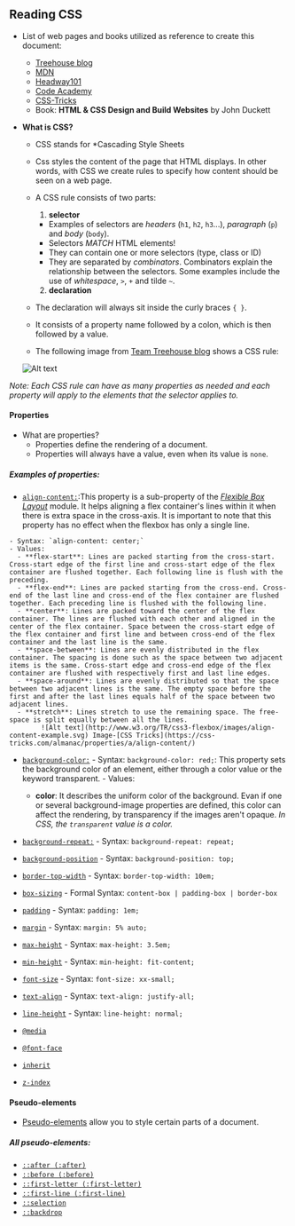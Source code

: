 ## Reading CSS
- List of web pages and books utilized as reference to create this document:
  - [Treehouse blog](http://blog.teamtreehouse.com/getting-started-with-css-part-1)
  - [MDN](https://developer.mozilla.org/en-US/docs/Web/CSS/Reference)
  - [Headway101](https://headway101.com/html-css-and-php-explained-an-introduction-to-internet-coding-basics/)
  - [Code Academy](http://www.codecademy.com/glossary/css/properties)
  - [CSS-Tricks](https://css-tricks.com/almanac/properties/a/align-content/)
  - Book: **HTML & CSS Design and Build Websites** by John Duckett
- **What is CSS?** 
  - CSS stands for *Cascading Style Sheets
  - Css styles the content of the page that HTML displays. In other words, with CSS we create rules to specify how content should be seen on a web page. 
  - A CSS rule consists of two parts: 
    1. **selector** 
      - Examples of selectors are *headers* (`h1`, `h2`, `h3`...), *paragraph* (`p`) and *body* (`body`).
      - Selectors *MATCH* HTML elements! 
      - They can contain one or more selectors (type, class or ID)
      - They are separated by *combinators*. Combinators explain the relationship between the selectors. Some examples include the use of *whitespace*, `>`, `+` and tilde `~`.

    2. **declaration**
  - The declaration will always sit inside the curly braces `{ }`.
  - It consists of a property name followed by a colon, which is then followed by a value. 
  - The following image from [Team Treehouse blog](http://blog.teamtreehouse.com/getting-started-with-css-part-1) shows a CSS rule:
  
  ![Alt text](http://blog.teamtreehouse.com/wp-content/uploads/2012/10/css-rule.jpg)

*Note: Each CSS rule can have as many properties as needed and each property will apply to the elements that the selector applies to.*

#### Properties
- What are properties?
  - Properties define the rendering of a document.
  - Properties will always have a value, even when its value is `none`.

##### Examples of properties:
   - [`align-content:`](https://developer.mozilla.org/en-US/docs/Web/CSS/align-content):This property is a sub-property of the [*Flexible Box Layout*](http://css-tricks.com/snippets/css/a-guide-to-flexbox/) module. It helps aligning a flex container's lines within it when there is extra space in the cross-axis. It is important to note that this property has no effect when the flexbox has only a single line.
  
    - Syntax: `align-content: center;`
    - Values: 
      - **flex-start**: Lines are packed starting from the cross-start. Cross-start edge of the first line and cross-start edge of the flex container are flushed together. Each following line is flush with the preceding.
      - **flex-end**: Lines are packed starting from the cross-end. Cross-end of the last line and cross-end of the flex container are flushed together. Each preceding line is flushed with the following line.
      - **center**: Lines are packed toward the center of the flex container. The lines are flushed with each other and aligned in the center of the flex container. Space between the cross-start edge of the flex container and first line and between cross-end of the flex container and the last line is the same.
      - **space-between**: Lines are evenly distributed in the flex container. The spacing is done such as the space between two adjacent items is the same. Cross-start edge and cross-end edge of the flex container are flushed with respectively first and last line edges.
      - **space-around**: Lines are evenly distributed so that the space between two adjacent lines is the same. The empty space before the first and after the last lines equals half of the space between two adjacent lines.
      - **stretch**: Lines stretch to use the remaining space. The free-space is split equally between all the lines.
            ![Alt text](http://www.w3.org/TR/css3-flexbox/images/align-content-example.svg) Image-[CSS Tricks](https://css-tricks.com/almanac/properties/a/align-content/)

   - [`background-color:`](https://developer.mozilla.org/en-US/docs/Web/CSS/background-color)
    - Syntax: `background-color: red;`: This property sets the background color of an element, either through a color value or the keyword transparent.
    - Values:
      - **color**: It describes the uniform color of the background. Evan if one or several background-image properties are defined, this color can affect the rendering, by transparency if the images aren't opaque. *In CSS, the `transparent` value is a color.*
    
   - [`background-repeat:`](https://developer.mozilla.org/en-US/docs/Web/CSS/background-repeat)
    - Syntax: `background-repeat: repeat;`
    
   - [`background-position`](https://developer.mozilla.org/en-US/docs/Web/CSS/background-position)
    - Syntax: `background-position: top;`
    
   - [`border-top-width`](https://developer.mozilla.org/en-US/docs/Web/CSS/border-top-width)
    - Syntax: `border-top-width: 10em;` 
    
   - [`box-sizing`](https://developer.mozilla.org/en-US/docs/Web/CSS/box-sizing)
    - Formal Syntax: `content-box | padding-box | border-box`
    
   - [`padding`](https://developer.mozilla.org/en-US/docs/Web/CSS/padding)
    - Syntax: `padding: 1em;` 
    
   - [`margin`](https://developer.mozilla.org/en-US/docs/Web/CSS/margin)
    - Syntax: `margin: 5% auto;` 
    
   - [`max-height`](https://developer.mozilla.org/en-US/docs/Web/CSS/max-height)
    - Syntax: `max-height: 3.5em;`
    
   - [`min-height`](https://developer.mozilla.org/en-US/docs/Web/CSS/min-height)
    - Syntax: `min-height: fit-content;`
    
   - [`font-size`](https://developer.mozilla.org/en-US/docs/Web/CSS/font-size)
    - Syntax: `font-size: xx-small;`
  
   - [`text-align`](https://developer.mozilla.org/en-US/docs/Web/CSS/text-align)
    - Syntax: `text-align: justify-all;`
  
   - [`line-height`](https://developer.mozilla.org/en-US/docs/Web/CSS/line-height)
    - Syntax: `line-height: normal;`
    
   - [`@media`](https://developer.mozilla.org/en-US/docs/Web/CSS/@media)

   - [`@font-face`](https://developer.mozilla.org/en-US/docs/Web/CSS/@font-face)
   
   - [`inherit`](https://developer.mozilla.org/en-US/docs/Web/CSS/inherit)
   
   - [`z-index`](https://developer.mozilla.org/en-US/docs/Web/CSS/z-index) 
   
   

#### Pseudo-elements
- [Pseudo-elements](https://developer.mozilla.org/en-US/docs/Web/CSS/Pseudo-elements) allow you to style certain parts of a document. 

##### All pseudo-elements:
  - [`::after (:after)`](https://developer.mozilla.org/en-US/docs/Web/CSS/::after)
  - [`::before (:before)`](https://developer.mozilla.org/en-US/docs/Web/CSS/::before)
  - [`::first-letter (:first-letter)`](https://developer.mozilla.org/en-US/docs/Web/CSS/::first-letter)
  - [`::first-line (:first-line)`](https://developer.mozilla.org/en-US/docs/Web/CSS/::first-line)
  - [`::selection`](https://developer.mozilla.org/en-US/docs/Web/CSS/::selection)
  - [`::backdrop`](https://developer.mozilla.org/en-US/docs/Web/CSS/::backdrop)
